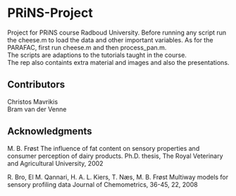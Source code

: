 # PRiNS-Project
Project for PRiNS course Radboud University. 
Before running any script run the cheese.m to load the data and other important variables. As for the PARAFAC, first run cheese.m and then process_pan.m. \
The scripts are adaptions to the tutorials taught in the course. \
The rep also containts extra material and images and also the presentations. 
## Contributors
Christos Mavrikis \
Bram van der Venne
## Acknowledgments  

M. B. Frøst
The influence of fat content on sensory properties and consumer perception of dairy products.
Ph.D. thesis, The Royal Veterinary and Agricultural University, 2002

R. Bro, El M. Qannari, H. A. L. Kiers, T. Næs, M. B. Frøst
Multiway models for sensory profiling data
Journal of Chemometrics, 36-45, 22, 2008
